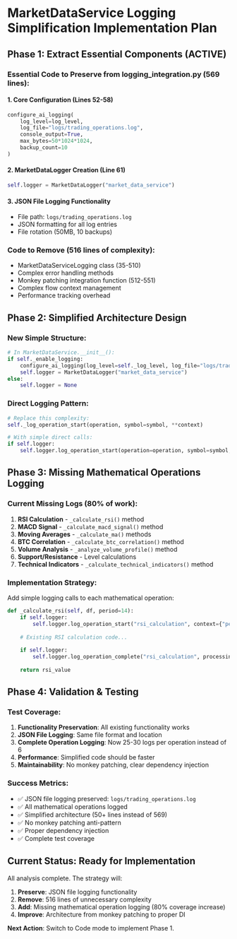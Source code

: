 # MarketDataService Logging Simplification Implementation Plan

## Phase 1: Extract Essential Components (ACTIVE)

### Essential Code to Preserve from logging_integration.py (569 lines):

#### 1. Core Configuration (Lines 52-58)
```python
configure_ai_logging(
    log_level=log_level,
    log_file="logs/trading_operations.log",
    console_output=True,
    max_bytes=50*1024*1024,
    backup_count=10
)
```

#### 2. MarketDataLogger Creation (Line 61)
```python
self.logger = MarketDataLogger("market_data_service")
```

#### 3. JSON File Logging Functionality
- File path: `logs/trading_operations.log`
- JSON formatting for all log entries
- File rotation (50MB, 10 backups)

### Code to Remove (516 lines of complexity):
- MarketDataServiceLogging class (35-510)
- Complex error handling methods
- Monkey patching integration function (512-551)
- Complex flow context management
- Performance tracking overhead

## Phase 2: Simplified Architecture Design

### New Simple Structure:
```python
# In MarketDataService.__init__():
if self._enable_logging:
    configure_ai_logging(log_level=self._log_level, log_file="logs/trading_operations.log")
    self.logger = MarketDataLogger("market_data_service")
else:
    self.logger = None
```

### Direct Logging Pattern:
```python
# Replace this complexity:
self._log_operation_start(operation, symbol=symbol, **context)

# With simple direct calls:
if self.logger:
    self.logger.log_operation_start(operation=operation, symbol=symbol, context=context)
```

## Phase 3: Missing Mathematical Operations Logging

### Current Missing Logs (80% of work):
1. **RSI Calculation** - `_calculate_rsi()` method
2. **MACD Signal** - `_calculate_macd_signal()` method
3. **Moving Averages** - `_calculate_ma()` methods
4. **BTC Correlation** - `_calculate_btc_correlation()` method
5. **Volume Analysis** - `_analyze_volume_profile()` method
6. **Support/Resistance** - Level calculations
7. **Technical Indicators** - `_calculate_technical_indicators()` method

### Implementation Strategy:
Add simple logging calls to each mathematical operation:
```python
def _calculate_rsi(self, df, period=14):
    if self.logger:
        self.logger.log_operation_start("rsi_calculation", context={"period": period, "data_points": len(df)})
    
    # Existing RSI calculation code...
    
    if self.logger:
        self.logger.log_operation_complete("rsi_calculation", processing_time_ms=duration, context={"rsi_value": float(rsi_value)})
    
    return rsi_value
```

## Phase 4: Validation & Testing

### Test Coverage:
1. **Functionality Preservation**: All existing functionality works
2. **JSON File Logging**: Same file format and location
3. **Complete Operation Logging**: Now 25-30 logs per operation instead of 6
4. **Performance**: Simplified code should be faster
5. **Maintainability**: No monkey patching, clear dependency injection

### Success Metrics:
- ✅ JSON file logging preserved: `logs/trading_operations.log`
- ✅ All mathematical operations logged
- ✅ Simplified architecture (50+ lines instead of 569)
- ✅ No monkey patching anti-pattern
- ✅ Proper dependency injection
- ✅ Complete test coverage

## Current Status: Ready for Implementation

All analysis complete. The strategy will:
1. **Preserve**: JSON file logging functionality
2. **Remove**: 516 lines of unnecessary complexity
3. **Add**: Missing mathematical operation logging (80% coverage increase)
4. **Improve**: Architecture from monkey patching to proper DI

**Next Action**: Switch to Code mode to implement Phase 1.